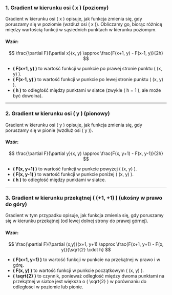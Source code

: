  
### 1. **Gradient w kierunku osi \( x \) (poziomy)**

Gradient w kierunku osi \( x \) opisuje, jak funkcja zmienia się, gdy poruszamy się w poziomie (wzdłuż osi \( x \)). Obliczamy go, biorąc różnicę między wartością funkcji w sąsiednich punktach w kierunku poziomym.

#### Wzór:
$$
\frac{\partial F}{\partial x}(x, y) \approx \frac{F(x+1, y) - F(x-1, y)}{2h}
$$


- **\( F(x+1, y) \)** to wartość funkcji w punkcie po prawej stronie punktu \( (x, y) \).
- **\( F(x-1, y) \)** to wartość funkcji w punkcie po lewej stronie punktu \( (x, y) \).
- **\( h \)** to odległość między punktami w siatce (zwykle \( h = 1 \), ale może być dowolna).

 
---

### 2. **Gradient w kierunku osi \( y \) (pionowy)**

Gradient w kierunku osi \( y \) opisuje, jak funkcja zmienia się, gdy poruszamy się w pionie (wzdłuż osi \( y \)).

#### Wzór:
$$
\frac{\partial F}{\partial y}(x, y) \approx \frac{F(x, y+1) - F(x, y-1)}{2h}
$$

- **\( F(x, y+1) \)** to wartość funkcji w punkcie powyżej \( (x, y) \).
- **\( F(x, y-1) \)** to wartość funkcji w punkcie poniżej \( (x, y) \).
- **\( h \)** to odległość między punktami w siatce.
 
---

### 3. **Gradient w kierunku przekątnej \( (+1, +1) \) (ukośny w prawo do góry)**

Gradient w tym przypadku opisuje, jak funkcja zmienia się, gdy poruszamy się w kierunku przekątnej (od lewej dolnej strony do prawej górnej).

#### Wzór:
$$
\frac{\partial F}{\partial (x,y)}(x+1, y+1) \approx \frac{F(x+1, y+1) - F(x, y)}{\sqrt{2} \cdot h}
$$

- **\( F(x+1, y+1) \)** to wartość funkcji w punkcie na przekątnej w prawo i w górę.
- **\( F(x, y) \)** to wartość funkcji w punkcie początkowym \( (x, y) \).
- **\( \sqrt{2} \)** to czynnik, ponieważ odległość między dwoma punktami na przekątnej w siatce jest większa o \( \sqrt{2} \) w porównaniu do odległości w poziomie lub pionie.
 
 
